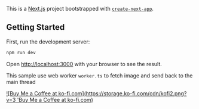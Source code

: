 This is a [Next.js](https://nextjs.org) project bootstrapped with [`create-next-app`](https://nextjs.org/docs/app/api-reference/cli/create-next-app).

## Getting Started

First, run the development server:

```bash
npm run dev
```

Open [http://localhost:3000](http://localhost:3000) with your browser to see the result.

This sample use web worker `worker.ts` to fetch image and send back to the main thread

[![Buy Me a Coffee at ko-fi.com](https://storage.ko-fi.com/cdn/kofi2.png?v=3 'Buy Me a Coffee at ko-fi.com)](https://ko-fi.com/O5O6137PTK)
